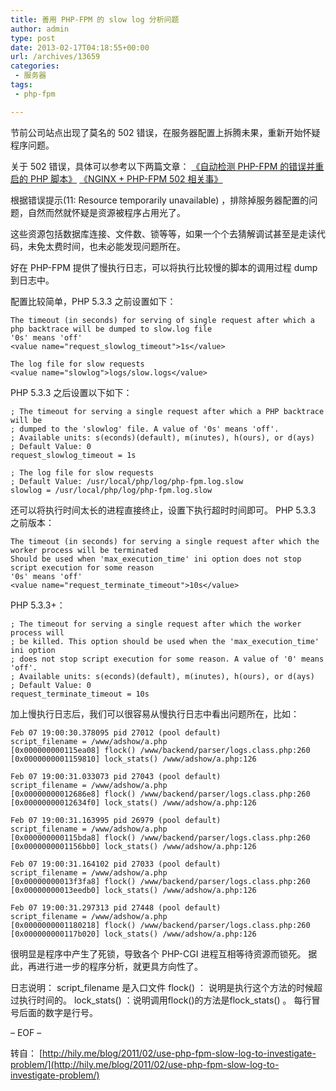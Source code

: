 ```yaml
---
title: 善用 PHP-FPM 的 slow log 分析问题
author: admin
type: post
date: 2013-02-17T04:18:55+00:00
url: /archives/13659
categories:
 - 服务器
tags:
 - php-fpm

---
```

节前公司站点出现了莫名的 502 错误，在服务器配置上拆腾未果，重新开始怀疑程序问题。

关于 502 错误，具体可以参考以下两篇文章：
[《自动检测 PHP-FPM 的错误并重启的 PHP 脚本》][1]
[《NGINX + PHP-FPM 502 相关事》][2]

根据错误提示(11: Resource temporarily unavailable) ，排除掉服务器配置的问题，自然而然就怀疑是资源被程序占用光了。

这些资源包括数据库连接、文件数、锁等等，如果一个个去猜解调试甚至是走读代码，未免太费时间，也未必能发现问题所在。

好在 PHP-FPM 提供了慢执行日志，可以将执行比较慢的脚本的调用过程 dump 到日志中。

配置比较简单，PHP 5.3.3 之前设置如下：

```
The timeout (in seconds) for serving of single request after which a php backtrace will be dumped to slow.log file
'0s' means 'off'
<value name="request_slowlog_timeout">1s</value>

The log file for slow requests
<value name="slowlog">logs/slow.logs</value>
```

PHP 5.3.3 之后设置以下如下：

```
; The timeout for serving a single request after which a PHP backtrace will be
; dumped to the 'slowlog' file. A value of '0s' means 'off'.
; Available units: s(econds)(default), m(inutes), h(ours), or d(ays)
; Default Value: 0
request_slowlog_timeout = 1s

; The log file for slow requests
; Default Value: /usr/local/php/log/php-fpm.log.slow
slowlog = /usr/local/php/log/php-fpm.log.slow
```

还可以将执行时间太长的进程直接终止，设置下执行超时时间即可。
PHP 5.3.3 之前版本：

```
The timeout (in seconds) for serving a single request after which the worker process will be terminated
Should be used when 'max_execution_time' ini option does not stop script execution for some reason
'0s' means 'off'
<value name="request_terminate_timeout">10s</value>
```

PHP 5.3.3+：

```
; The timeout for serving a single request after which the worker process will
; be killed. This option should be used when the 'max_execution_time' ini option
; does not stop script execution for some reason. A value of '0' means 'off'.
; Available units: s(econds)(default), m(inutes), h(ours), or d(ays)
; Default Value: 0
request_terminate_timeout = 10s
```

加上慢执行日志后，我们可以很容易从慢执行日志中看出问题所在，比如：

```
Feb 07 19:00:30.378095 pid 27012 (pool default)
script_filename = /www/adshow/a.php
[0x000000000115ea08] flock() /www/backend/parser/logs.class.php:260
[0x0000000001159810] lock_stats() /www/adshow/a.php:126

Feb 07 19:00:31.033073 pid 27043 (pool default)
script_filename = /www/adshow/a.php
[0x00000000012686e8] flock() /www/backend/parser/logs.class.php:260
[0x00000000012634f0] lock_stats() /www/adshow/a.php:126

Feb 07 19:00:31.163995 pid 26979 (pool default)
script_filename = /www/adshow/a.php
[0x000000000115bda8] flock() /www/backend/parser/logs.class.php:260
[0x0000000001156bb0] lock_stats() /www/adshow/a.php:126

Feb 07 19:00:31.164102 pid 27033 (pool default)
script_filename = /www/adshow/a.php
[0x00000000013f3fa8] flock() /www/backend/parser/logs.class.php:260
[0x00000000013eedb0] lock_stats() /www/adshow/a.php:126

Feb 07 19:00:31.297313 pid 27448 (pool default)
script_filename = /www/adshow/a.php
[0x0000000001180218] flock() /www/backend/parser/logs.class.php:260
[0x000000000117b020] lock_stats() /www/adshow/a.php:126
```

很明显是程序中产生了死锁，导致各个 PHP-CGI 进程互相等待资源而锁死。
据此，再进行进一步的程序分析，就更具方向性了。

日志说明：
script_filename 是入口文件
flock() ： 说明是执行这个方法的时候超过执行时间的。
lock\_stats() ：说明调用flock()的方法是flock\_stats() 。
每行冒号后面的数字是行号。

– EOF –

转自： [http://hily.me/blog/2011/02/use-php-fpm-slow-log-to-investigate-problem/](http://hily.me/blog/2011/02/use-php-fpm-slow-log-to-investigate-problem/)

 [1]: http://hily.me/blog/2011/01/php-fpm-auto-restart-on-error-occur/
 [2]: http://hily.me/blog/2011/01/nginx-php-fpm-502/